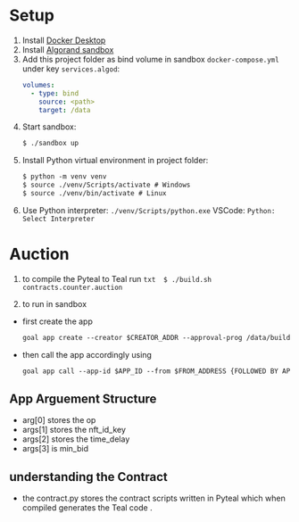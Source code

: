 # Setup

1. Install [Docker Desktop](https://www.docker.com/products/docker-desktop)
2. Install [Algorand sandbox](https://github.com/algorand/sandbox)
3. Add this project folder as bind volume in sandbox `docker-compose.yml` under key `services.algod`:
    ```yml
    volumes:
      - type: bind
        source: <path>
        target: /data
    ```
4. Start sandbox:
    ```txt
    $ ./sandbox up
    ```
5. Install Python virtual environment in project folder:
    ```txt
    $ python -m venv venv
    $ source ./venv/Scripts/activate # Windows
    $ source ./venv/bin/activate # Linux
    ```
6. Use Python interpreter: `./venv/Scripts/python.exe`
    VSCode: `Python: Select Interpreter`

# Auction

1. to compile the Pyteal to Teal 
    run ```txt 
        $ ./build.sh contracts.counter.auction
        ```

2. to run in sandbox 
- first create the app 
    ```txt
    goal app create --creator $CREATOR_ADDR --approval-prog /data/build/approval.teal --clear-prog /data/build/clear.teal --global-byteslices 3 --global-ints 6 --local-byteslices 0 --local-byteslices 0 --local-ints 0
    ```

- then call the app accordingly using 
     ```txt
    goal app call --app-id $APP_ID --from $FROM_ADDRESS {FOLLOWED BY APP ARGUEMENTS}
    ```

## App Arguement Structure 

- arg[0] stores the op
- args[1] stores the nft_id_key
- args[2] stores the time_delay
- args[3] is min_bid


## understanding the Contract 
- the contract.py stores the contract scripts written in Pyteal which when compiled generates the Teal code .
